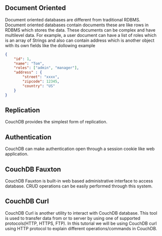 ## Document Oriented
Document oriented databases are different from traditional RDBMS. 
Document oriented databases contain documents these are like rows in RDBMS which stores the data. These documents can be complex and have multilevel data. For example, a user document can have a list of roles which is an array of Strings and also can contain address which is another object with its own fields like the dollowing example 

```json
{
    "id": 1,
    "name": "Tom",
    "roles": ["admin", "manager"],
    "address" : {
        "street": "xxxx",
        "zipcode": 12345,
        "country": "US"
    }
}
```
## Replication
CouchDB provides the simplest form of replication.

## Authentication
CouchDB can make authentication open through a session cookie like web application.

## CouchDB Fauxton
CouchDB Fauxton is built-in web based administrative interface to access database. CRUD operations can be easily performed through this system.

## CouchDB Curl
CouchDB Curl is another utility to interact with CouchDB database. This tool is used to transfer data from or to server by using one of supported protocols(HTTP, HTTPS, FTP). In this tutorial we will be using CouchDB curl using HTTP protocol to explain different operations/commands in CouchDB.

